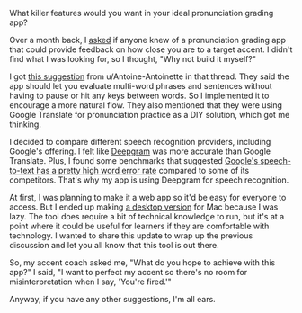 What killer features would you want in your ideal pronunciation grading app?

Over a month back, I [asked](https://old.reddit.com/r/languagelearning/comments/1cd0b5c/seeking_a_pronunciation_grader_that_allows_any/) if anyone knew of a pronunciation grading app that could provide feedback on how close you are to a target accent. I didn't find what I was looking for, so I thought, "Why not build it myself?"

I got [this suggestion](https://old.reddit.com/r/languagelearning/comments/1cd0b5c/seeking_a_pronunciation_grader_that_allows_any/l19l2i1/) from u/Antoine-Antoinette in that thread. They said the app should let you evaluate multi-word phrases and sentences without having to pause or hit any keys between words. So I implemented it to encourage a more natural flow. They also mentioned that they were using Google Translate for pronunciation practice as a DIY solution, which got me thinking.

I decided to compare different speech recognition providers, including Google's offering. I felt like [Deepgram](https://deepgram.com/) was more accurate than Google Translate. Plus, I found some benchmarks that suggested [Google's speech-to-text has a pretty high word error rate](https://github.com/Picovoice/speech-to-text-benchmark?tab=readme-ov-file#word-error-rate-wer:~:text=to%2DText%20Enhanced-,6.2%25,-13.0%25) compared to some of its competitors. That's why my app is using Deepgram for speech recognition.

At first, I was planning to make it a web app so it'd be easy for everyone to access. But I ended up making [a desktop version](https://github.com/8ta4/accent) for Mac because I was lazy. The tool does require a bit of technical knowledge to run, but it's at a point where it could be useful for learners if they are comfortable with technology. I wanted to share this update to wrap up the previous discussion and let you all know that this tool is out there.

So, my accent coach asked me, "What do you hope to achieve with this app?" I said, "I want to perfect my accent so there's no room for misinterpretation when I say, 'You're fired.'"

Anyway, if you have any other suggestions, I'm all ears.
